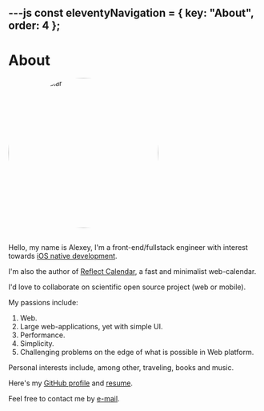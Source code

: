 ---js
const eleventyNavigation = {
	key: "About",
	order: 4
};
---
# About

<div style="max-width: 680px; margin: 0 auto;">
<picture>
<source type="image/webp" srcset="/img/avatar1x.webp 1x, /img/avatar1.5x.webp 1.5x, /img/avatar2x.webp 2x, /img/avatar3x.webp 3x">
<source type="image/jp2" srcset="/img/avatar1x.jp2 1x, /img/avatar1.5x.jp2 1.5x, /img/avatar2x.jp2 2x, /img/avatar3x.jp2 3x">
<source type="image/jpeg" srcset="/img/avatar1x.jpg 1x, /img/avatar1.5x.jpg 1.5x, /img/avatar2x.jpg 2x, /img/avatar3x.jpg 3x">
<img src="/img/avatar1x.jpg" alt="Alexey avatar" class="avatar" style="width: 300px; height: 300px; border-radius: 50%; margin-bottom: 1rem;">
</picture>
</div>

Hello, my name is Alexey, I'm a front-end/fullstack engineer with interest towards <a href="https://radzima.app/">iOS native development</a>.

I'm also the author of [Reflect Calendar](https://reflectcal.com), a fast and minimalist web-calendar.

I'd love to collaborate on scientific open source project (web or mobile).

My passions include:

1. Web.
2. Large web-applications, yet with simple UI.
3. Performance.
4. Simplicity.
5. Challenging problems on the edge of what is possible in Web platform.

Personal interests include, among other, traveling, books and music.

Here's my [GitHub profile](https://github.com/alexeykomov/) and [resume](https://alexeykomov.github.io/resume/resume.pdf).

Feel free to contact me by <a href="#" id="mail-link-about">e-mail</a>.

<script>
document.addEventListener('DOMContentLoaded', function() {
    document.getElementById('mail-link-about').href = ['mailto:',
            'alexeykcontact', '@', 'gmail', '.', 'com'].join('');
});
</script>
